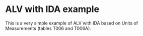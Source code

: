 # ALV with IDA example

This is a very simple example of ALV with IDA based on Units of Measurements (tables T006 and T006A). 
